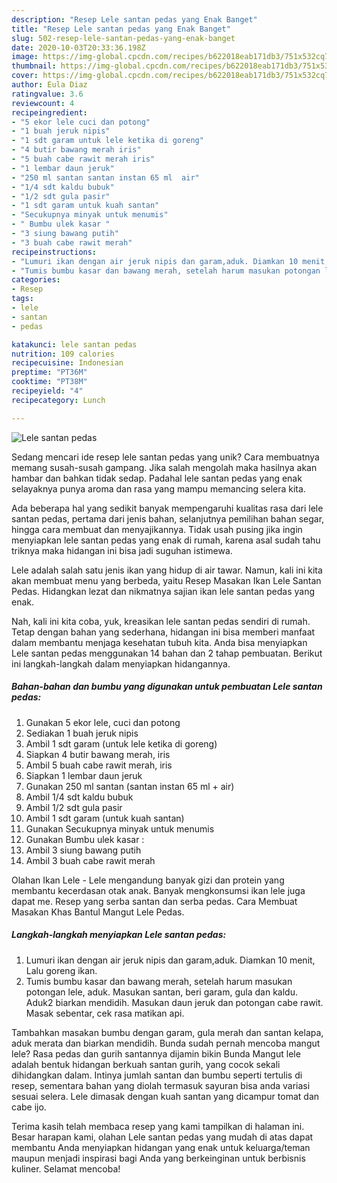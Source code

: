 ```yaml
---
description: "Resep Lele santan pedas yang Enak Banget"
title: "Resep Lele santan pedas yang Enak Banget"
slug: 502-resep-lele-santan-pedas-yang-enak-banget
date: 2020-10-03T20:33:36.198Z
image: https://img-global.cpcdn.com/recipes/b622018eab171db3/751x532cq70/lele-santan-pedas-foto-resep-utama.jpg
thumbnail: https://img-global.cpcdn.com/recipes/b622018eab171db3/751x532cq70/lele-santan-pedas-foto-resep-utama.jpg
cover: https://img-global.cpcdn.com/recipes/b622018eab171db3/751x532cq70/lele-santan-pedas-foto-resep-utama.jpg
author: Eula Diaz
ratingvalue: 3.6
reviewcount: 4
recipeingredient:
- "5 ekor lele cuci dan potong"
- "1 buah jeruk nipis"
- "1 sdt garam untuk lele ketika di goreng"
- "4 butir bawang merah iris"
- "5 buah cabe rawit merah iris"
- "1 lembar daun jeruk"
- "250 ml santan santan instan 65 ml  air"
- "1/4 sdt kaldu bubuk"
- "1/2 sdt gula pasir"
- "1 sdt garam untuk kuah santan"
- "Secukupnya minyak untuk menumis"
- " Bumbu ulek kasar "
- "3 siung bawang putih"
- "3 buah cabe rawit merah"
recipeinstructions:
- "Lumuri ikan dengan air jeruk nipis dan garam,aduk. Diamkan 10 menit, Lalu goreng ikan."
- "Tumis bumbu kasar dan bawang merah, setelah harum masukan potongan lele, aduk. Masukan santan, beri garam, gula dan kaldu. Aduk2 biarkan mendidih. Masukan daun jeruk dan potongan cabe rawit. Masak sebentar, cek rasa matikan api."
categories:
- Resep
tags:
- lele
- santan
- pedas

katakunci: lele santan pedas 
nutrition: 109 calories
recipecuisine: Indonesian
preptime: "PT36M"
cooktime: "PT38M"
recipeyield: "4"
recipecategory: Lunch

---
```



![Lele santan pedas](https://img-global.cpcdn.com/recipes/b622018eab171db3/751x532cq70/lele-santan-pedas-foto-resep-utama.jpg)

Sedang mencari ide resep lele santan pedas yang unik? Cara membuatnya memang susah-susah gampang. Jika salah mengolah maka hasilnya akan hambar dan bahkan tidak sedap. Padahal lele santan pedas yang enak selayaknya punya aroma dan rasa yang mampu memancing selera kita.

Ada beberapa hal yang sedikit banyak mempengaruhi kualitas rasa dari lele santan pedas, pertama dari jenis bahan, selanjutnya pemilihan bahan segar, hingga cara membuat dan menyajikannya. Tidak usah pusing jika ingin menyiapkan lele santan pedas yang enak di rumah, karena asal sudah tahu triknya maka hidangan ini bisa jadi suguhan istimewa.

Lele adalah salah satu jenis ikan yang hidup di air tawar. Namun, kali ini kita akan membuat menu yang berbeda, yaitu Resep Masakan Ikan Lele Santan Pedas. Hidangkan lezat dan nikmatnya sajian ikan lele santan pedas yang enak.


Nah, kali ini kita coba, yuk, kreasikan lele santan pedas sendiri di rumah. Tetap dengan bahan yang sederhana, hidangan ini bisa memberi manfaat dalam membantu menjaga kesehatan tubuh kita. Anda bisa menyiapkan Lele santan pedas menggunakan 14 bahan dan 2 tahap pembuatan. Berikut ini langkah-langkah dalam menyiapkan hidangannya.

<!--inarticleads1-->

##### Bahan-bahan dan bumbu yang digunakan untuk pembuatan Lele santan pedas:

1. Gunakan 5 ekor lele, cuci dan potong
1. Sediakan 1 buah jeruk nipis
1. Ambil 1 sdt garam (untuk lele ketika di goreng)
1. Siapkan 4 butir bawang merah, iris
1. Ambil 5 buah cabe rawit merah, iris
1. Siapkan 1 lembar daun jeruk
1. Gunakan 250 ml santan (santan instan 65 ml + air)
1. Ambil 1/4 sdt kaldu bubuk
1. Ambil 1/2 sdt gula pasir
1. Ambil 1 sdt garam (untuk kuah santan)
1. Gunakan Secukupnya minyak untuk menumis
1. Gunakan  Bumbu ulek kasar :
1. Ambil 3 siung bawang putih
1. Ambil 3 buah cabe rawit merah


Olahan Ikan Lele - Lele mengandung banyak gizi dan protein yang membantu kecerdasan otak anak. Banyak mengkonsumsi ikan lele juga dapat me. Resep yang serba santan dan serba pedas. Cara Membuat Masakan Khas Bantul Mangut Lele Pedas. 

<!--inarticleads2-->

##### Langkah-langkah menyiapkan Lele santan pedas:

1. Lumuri ikan dengan air jeruk nipis dan garam,aduk. Diamkan 10 menit, Lalu goreng ikan.
1. Tumis bumbu kasar dan bawang merah, setelah harum masukan potongan lele, aduk. Masukan santan, beri garam, gula dan kaldu. Aduk2 biarkan mendidih. Masukan daun jeruk dan potongan cabe rawit. Masak sebentar, cek rasa matikan api.


Tambahkan masakan bumbu dengan garam, gula merah dan santan kelapa, aduk merata dan biarkan mendidih. Bunda sudah pernah mencoba mangut lele? Rasa pedas dan gurih santannya dijamin bikin Bunda Mangut lele adalah bentuk hidangan berkuah santan gurih, yang cocok sekali dihidangkan dalam. Intinya jumlah santan dan bumbu seperti tertulis di resep, sementara bahan yang diolah termasuk sayuran bisa anda variasi sesuai selera. Lele dimasak dengan kuah santan yang dicampur tomat dan cabe ijo. 

Terima kasih telah membaca resep yang kami tampilkan di halaman ini. Besar harapan kami, olahan Lele santan pedas yang mudah di atas dapat membantu Anda menyiapkan hidangan yang enak untuk keluarga/teman maupun menjadi inspirasi bagi Anda yang berkeinginan untuk berbisnis kuliner. Selamat mencoba!

